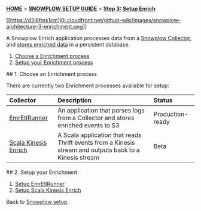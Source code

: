 <a name="top" />

[**HOME**](Home) > [**SNOWPLOW SETUP GUIDE**](Setting-up-Snowplow) > [**Step 3: Setup Enrich**](Setting-up-enrich)

[[https://d3i6fms1cm1j0i.cloudfront.net/github-wiki/images/snowplow-architecture-3-enrichment.png]]

A Snowplow Enrich application processes data from a [Snowplow Collector](Setting-up-a-Collector),
and [stores enriched data](Setting-up-alternative-data-storage) in a persistent database.

1. [Choose a Enrichment process](#choose)
2. [Setup your Enrichment process](#setup)

<a name="choose" />
## 1. Choose an Enrichment process

There are currently two Enrichment processes available for setup:

| **Collector**                                  | **Description**                                     | **Status**       |
|:-----------------------------------------------|:----------------------------------------------------|:-----------------|
| [EmrEtlRunner](setting-up-EmrEtlRunner)        | An application that parses logs from a Collector and stores enriched events to S3 | Production-ready |
| [Scala Kinesis Enrich](setting-up-scala-kinesis-enrich) | A Scala application that reads Thrift events from a Kinesis stream and outputs back to a Kinesis stream | Beta |

<a name="setup" />
## 2. Setup your Enrichment

1. [Setup EmrEtlRunner](setting-up-EmrEtlRunner)
2. [Setup Scala Kinesis Enrich](setting-up-scala-kinesis-enrich)

Back to [Snowplow setup](Setting-up-Snowplow).
